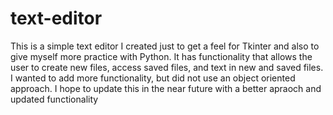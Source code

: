 # text-editor
This is a simple text editor I created just to get a feel for Tkinter and also to give myself more practice with Python.
It has functionality that allows the user to create new files, access saved files, and text in new and saved files.
I wanted to add more functionality, but did not use an object oriented approach.  I hope to update this in the near
future with a better apraoch and updated functionality
